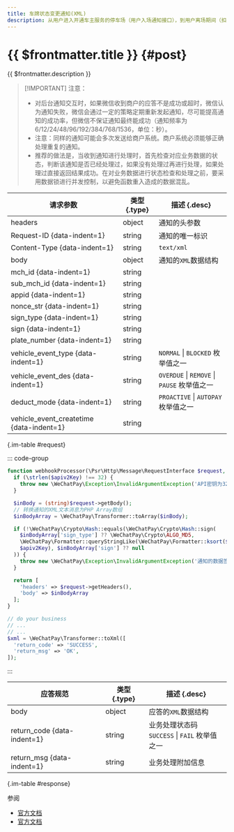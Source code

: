 ```yaml
---
title: 车牌状态变更通知(XML)
description: 从用户进入开通车主服务的停车场（用户入场通知接口），到用户离场期间（扣款接口），这个时间段内如果用户状态变为可用或者不可用，微信会把相关状态变更情况（可用/不可用）异步发送给商户，回调url为调用上述用户入场通知接口时填写的notify_url字段。商户在收到车主状态变更通知后，需进行接收处理并返回应答。
---
```


# {{ $frontmatter.title }} {#post}

{{ $frontmatter.description }}

> [!IMPORTANT] 注意：
> - 对后台通知交互时，如果微信收到商户的应答不是成功或超时，微信认为通知失败，微信会通过一定的策略定期重新发起通知，尽可能提高通知的成功率，但微信不保证通知最终能成功（通知频率为6/12/24/48/96/192/384/768/1536，单位：秒）。
> - 注意：同样的通知可能会多次发送给商户系统。商户系统必须能够正确处理重复的通知。
> - 推荐的做法是，当收到通知进行处理时，首先检查对应业务数据的状态，判断该通知是否已经处理过，如果没有处理过再进行处理，如果处理过直接返回结果成功。在对业务数据进行状态检查和处理之前，要采用数据锁进行并发控制，以避免函数重入造成的数据混乱。

| 请求参数 | 类型 {.type} | 描述 {.desc}
| -- | -- | --
| headers | object | 通知的头参数
| Request-ID {data-indent=1} | string | 通知的唯一标识
| Content-Type {data-indent=1} | string | `text/xml`
| body | object | 通知的`XML`数据结构
| mch_id {data-indent=1} | string
| sub_mch_id {data-indent=1} | string
| appid {data-indent=1} | string
| nonce_str {data-indent=1} | string
| sign_type {data-indent=1} | string
| sign {data-indent=1} | string
| plate_number {data-indent=1} | string
| vehicle_event_type {data-indent=1} | string | `NORMAL` \| `BLOCKED` 枚举值之一
| vehicle_event_des {data-indent=1} | string | `OVERDUE` \| `REMOVE` \| `PAUSE` 枚举值之一
| deduct_mode {data-indent=1} | string | `PROACTIVE` \| `AUTOPAY` 枚举值之一
| vehicle_event_createtime {data-indent=1} | string

{.im-table #request}

::: code-group

```php [处理程序]
function webhookProcessor(\Psr\Http\Message\RequestInterface $request, string $apiv2Key): array {
  if (\strlen($apiv2Key) !== 32) {
    throw new \WeChatPay\Exception\InvalidArgumentException('API密钥为32字节，长度不对');
  }

  $inBody = (string)$request->getBody();
  // 转换通知的XML文本消息为PHP Array数组
  $inBodyArray = \WeChatPay\Transformer::toArray($inBody);

  if (!\WeChatPay\Crypto\Hash::equals(\WeChatPay\Crypto\Hash::sign(
    $inBodyArray['sign_type'] ?? \WeChatPay\Crypto\ALGO_MD5,
    \WeChatPay\Formatter::queryStringLike(\WeChatPay\Formatter::ksort($inBodyArray)),
    $apiv2Key), $inBodyArray['sign'] ?? null
  )) {
    throw new \WeChatPay\Exception\InvalidArgumentException('通知的数据签名校验未通过');
  }

  return [
    'headers' => $request->getHeaders(),
    'body' => $inBodyArray
  ];
}

// do your business
// ...
// ...
$xml = \WeChatPay\Transformer::toXml([
  'return_code' => 'SUCCESS',
  'return_msg' => 'OK',
]);
```

:::

| 应答规范 | 类型 {.type} | 描述 {.desc}
| --- | --- | ---
| body | object | 应答的`XML`数据结构
| return_code {data-indent=1} | string | 业务处理状态码<br/>`SUCCESS` \| `FAIL` 枚举值之一
| return_msg {data-indent=1} | string | 业务处理附加信息

{.im-table #response}

参阅
- [官方文档](https://pay.weixin.qq.com/wiki/doc/api/vehicle_v2.php?chapter=20_912&index=12)
- [官方文档](https://pay.weixin.qq.com/wiki/doc/api/vehicle_v2_sl.php?chapter=20_912&index=12&p=202)
